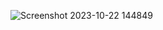 ![Screenshot 2023-10-22 144849](https://github.com/devisha04/DSA_LAB-G1-/assets/147936789/334fc686-c248-434f-bab5-06558634d7c6)
